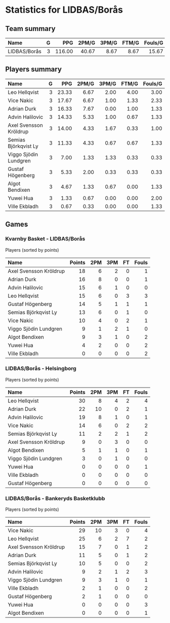 # Statistics for LIDBAS/Borås

## Team summary

| Name | G | PPG | 2PM/G | 3PM/G | FTM/G | Fouls/G |
|:-----|--:|----:|------:|------:|------:|--------:|
| LIDBAS/Borås | 3 | 116.00 | 40.67 | 8.67 | 8.67 | 15.67 |

## Players summary

| Name | G | PPG | 2PM/G | 3PM/G | FTM/G | Fouls/G |
|:-----|--:|----:|------:|------:|------:|--------:|
| Leo Hellqvist | 3 | 23.33 | 6.67 | 2.00 | 4.00 | 3.00 |
| Vice Nakic | 3 | 17.67 | 6.67 | 1.00 | 1.33 | 2.33 |
| Adrian Durk | 3 | 16.33 | 7.67 | 0.00 | 1.00 | 1.33 |
| Advin Halilovic | 3 | 14.33 | 5.33 | 1.00 | 0.67 | 1.33 |
| Axel Svensson Kröldrup | 3 | 14.00 | 4.33 | 1.67 | 0.33 | 1.00 |
| Semias Björkqvist Ly | 3 | 11.33 | 4.33 | 0.67 | 0.67 | 1.33 |
| Viggo Sjödin Lundgren | 3 | 7.00 | 1.33 | 1.33 | 0.33 | 0.33 |
| Gustaf Högenberg | 3 | 5.33 | 2.00 | 0.33 | 0.33 | 0.33 |
| Algot Bendixen | 3 | 4.67 | 1.33 | 0.67 | 0.00 | 1.33 |
| Yuwei Hua | 3 | 1.33 | 0.67 | 0.00 | 0.00 | 2.00 |
| Ville Ekbladh | 3 | 0.67 | 0.33 | 0.00 | 0.00 | 1.33 |

## Games

### Kvarnby Basket - LIDBAS/Borås

Players (sorted by points)

| Name | Points | 2PM | 3PM | FT | Fouls |
|:-----|-------:|----:|----:|---:|------:|
| Axel Svensson Kröldrup | 18 |  6 |  2 |  0 |  1 |
| Adrian Durk | 16 |  8 |  0 |  0 |  1 |
| Advin Halilovic | 15 |  6 |  1 |  0 |  0 |
| Leo Hellqvist | 15 |  6 |  0 |  3 |  3 |
| Gustaf Högenberg | 14 |  5 |  1 |  1 |  1 |
| Semias Björkqvist Ly | 13 |  6 |  0 |  1 |  0 |
| Vice Nakic | 10 |  4 |  0 |  2 |  1 |
| Viggo Sjödin Lundgren |  9 |  1 |  2 |  1 |  0 |
| Algot Bendixen |  9 |  3 |  1 |  0 |  2 |
| Yuwei Hua |  4 |  2 |  0 |  0 |  2 |
| Ville Ekbladh |  0 |  0 |  0 |  0 |  2 |

### LIDBAS/Borås - Helsingborg

Players (sorted by points)

| Name | Points | 2PM | 3PM | FT | Fouls |
|:-----|-------:|----:|----:|---:|------:|
| Leo Hellqvist | 30 |  8 |  4 |  2 |  4 |
| Adrian Durk | 22 | 10 |  0 |  2 |  1 |
| Advin Halilovic | 19 |  8 |  1 |  0 |  1 |
| Vice Nakic | 14 |  6 |  0 |  2 |  2 |
| Semias Björkqvist Ly | 11 |  2 |  2 |  1 |  2 |
| Axel Svensson Kröldrup |  9 |  0 |  3 |  0 |  0 |
| Algot Bendixen |  5 |  1 |  1 |  0 |  1 |
| Viggo Sjödin Lundgren |  3 |  0 |  1 |  0 |  0 |
| Yuwei Hua |  0 |  0 |  0 |  0 |  1 |
| Ville Ekbladh |  0 |  0 |  0 |  0 |  0 |
| Gustaf Högenberg |  0 |  0 |  0 |  0 |  0 |

### LIDBAS/Borås - Bankeryds Basketklubb

Players (sorted by points)

| Name | Points | 2PM | 3PM | FT | Fouls |
|:-----|-------:|----:|----:|---:|------:|
| Vice Nakic | 29 | 10 |  3 |  0 |  4 |
| Leo Hellqvist | 25 |  6 |  2 |  7 |  2 |
| Axel Svensson Kröldrup | 15 |  7 |  0 |  1 |  2 |
| Adrian Durk | 11 |  5 |  0 |  1 |  2 |
| Semias Björkqvist Ly | 10 |  5 |  0 |  0 |  2 |
| Advin Halilovic |  9 |  2 |  1 |  2 |  3 |
| Viggo Sjödin Lundgren |  9 |  3 |  1 |  0 |  1 |
| Ville Ekbladh |  2 |  1 |  0 |  0 |  2 |
| Gustaf Högenberg |  2 |  1 |  0 |  0 |  0 |
| Yuwei Hua |  0 |  0 |  0 |  0 |  3 |
| Algot Bendixen |  0 |  0 |  0 |  0 |  1 |

